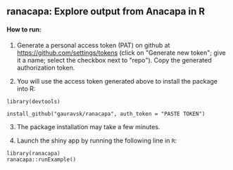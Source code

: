 ## ranacapa: Explore output from Anacapa in R

#### How to run:

1. Generate a personal access token (PAT) on github at https://github.com/settings/tokens (click on "Generate new token"; give it a name; select the checkbox next to "repo"). Copy the generated authorization token.

2. You will use the access token generated above to install the package into R:

```
library(devtools)

install_github("gauravsk/ranacapa", auth_token = "PASTE TOKEN")
```

3. The package installation may take a few minutes.

4. Launch the shiny app by running the following line in `R`:

```
library(ranacapa)
ranacapa::runExample()
```
